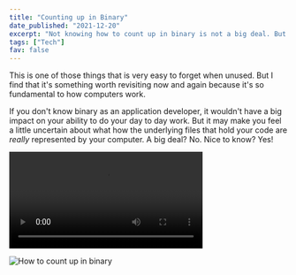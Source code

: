 ```yaml
---
title: "Counting up in Binary"
date_published: "2021-12-20"
excerpt: "Not knowing how to count up in binary is not a big deal. But it is nice to know the ground you're standing on as an application developer!"
tags: ["Tech"]
fav: false
---
```


This is one of those things that is very easy to forget when unused. But I find that it's something worth revisiting now and again because it's so fundamental to how computers work. 

If you don't know binary as an application developer, it wouldn't have a big impact on your ability to do your day to day work. But it may make you feel a little uncertain about what how the underlying files that hold your code are *really* represented by your computer. A big deal? No. Nice to know? Yes!

<video controls width="350">
    <source src="/images/2-counting-up-binary.mp4"
            type="video/mp4">
    Sorry, your browser doesn't support embedded videos.
</video>

![How to count up in binary](/images/2-counting-up-binary.png)